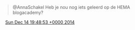 > @AnnaSchakel Heb je nou nog iets geleerd op de HEMA blogacademy?

<img src="../../media/tweet.ico" width="12" /> [Sun Dec 14 19:48:53 +0000 2014](https://twitter.com/DromerDenker/status/544217481150468096)